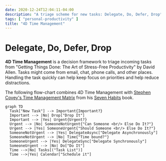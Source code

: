 ```yaml
---
date: 2020-12-24T12:04:11-04:00
description: "A triage scheme for new tasks: Delegate, Do, Defer, Drop"
tags: [ "personal-productivity" ]
title: "4D Time Management"
---
```


# Delegate, Do, Defer, Drop

**4D Time Management** is a decision framework to triage incoming tasks from "Getting Things Done: The Art of Stress-Free Productivity" by David Allen. Tasks might come from email, chat, phone calls, and other places. Handling the task quickly can help keep focus on priorities and help reduce distractions.

The following flow-chart combines 4D Time Management with [Stephen Covey's Time Management Matrix](covey-time-management-matrix.md) from his [Seven Habits](7-habits.md) book.

```mermaid
graph TD
  Task["New Task"] --> Important{Important?}
  Important --> |No| Drop["Drop It"]
  Important --> |Yes| Urgent{Urgent?}
  Urgent --> |No| SomeoneNotUrgent{"Can Someone <br/> Else Do It?"}
  Urgent --> |Yes| SomeoneUrgent{"Should Someone <br/> Else Do It?"}
  SomeoneNotUrgent --> |Yes| DelegateAsync["Delegate Asynchronously"]
  SomeoneNotUrgent --> |No| Time{"Time bound?"}
  SomeoneUrgent --> |Yes| DelegateSync["Delegate Synchronously"]
  SomeoneUrgent --> |No| Do["Do It"]
  Time -->|No| Tasks[("Task List")]
  Time -->|Yes| Calendar["Schedule it"]
```

